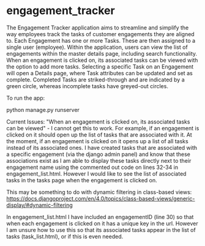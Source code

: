 # engagement_tracker

The Engagement Tracker application aims to streamline and simplify the way employees track the tasks of customer engagements they are aligned to. Each Engagement has one or more Tasks. These are then assigned to a single user (employee). Within the application, users can view the list of engagements within the master details page, including search functionality. When an engagement is clicked on, its associated tasks can be viewed with the option to add more tasks. Selecting a specific Task on an Engagement will open a Details page, where Task attributes can be updated and set as complete. Completed Tasks are striked-through and are indicated by a green circle, whereas incomplete tasks have greyed-out circles.

To run the app:

python manage.py runserver
 
Current Issues:
"When an engagement is clicked on, its associated tasks can be viewed" - I cannot get this to work. For example, if an engagement is clicked on it should open up the list of tasks that are associated with it. At the moment, if an engagement is clicked on it opens up a list of all tasks instead of its associated ones. I have created tasks that are associated with a specific engagement (via the django admin panel) and know that these associations exist as I am able to display these tasks directly next to their engagement name using the commented out code on lines 32-34 in engagement_list.html. However I would like to see the list of associated tasks in the tasks page when the engagement is clicked on.

This may be something to do with dynamic filtering in class-based views: https://docs.djangoproject.com/en/4.0/topics/class-based-views/generic-display/#dynamic-filtering

In engagement_list.html I have included an engagementID (line 30) so that when each engagement is clicked on it has a unique key in the url. However I am unsure how to use this so that its associated tasks appear in the list of tasks (task_list.html), or if this is even needed.
